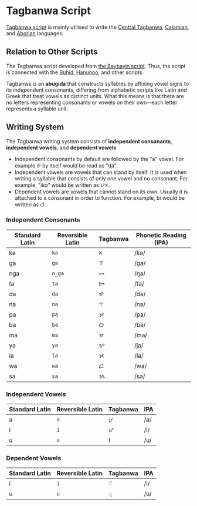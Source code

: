 
# Tagbanwa Script


[Tagbanwa script](https://en.wikipedia.org/wiki/Tagbanwa_script) is mainly utilised to write the [Central Tagbanwa](https://en.wikipedia.org/wiki/Central_Tagbanwa_language), [Calamian](https://en.wikipedia.org/wiki/Calamian_Tagbanwa_language), and [Aborlan](https://en.wikipedia.org/wiki/Aborlan_Tagbanwa_language) languages.


## Relation to Other Scripts

The Tagbanwa script developed from [the Baybayin script](https://en.wikipedia.org/wiki/Baybayin). Thus, the script is connected with the [Buhid](https://en.wikipedia.org/wiki/Buhid_script), [Hanunoo](https://en.wikipedia.org/wiki/Hanunoo_script), and other scripts.

Tagbanwa is an **abugida** that constructs syllables by affixing vowel signs to its independent consonants, differing from alphabetic scripts like Latin and Greek that treat vowels as distinct units. What this means is that there are no letters representing consonants or vowels on their own--each letter represents a syllable unit. 


## Writing System
The Tagbanwa writing system consists of **independent consonants**, **independent vowels**, and **dependent vowels**

* Independent consonants by default are followed by the "a" vowel. For example ᝧ  by itself would be read as "da".
* Independent vowels are vowels that can stand by itself. It is used when writing a syllable that consists of only one vowel and no consonant. For example, "*ika*" would be written as ᝡᝣ.
* Dependent vowels are vowels that cannot stand on its own. Usually it is attached to a consonant in order to function. For example, bi would be written as ᝪᝲ.

### Independent Consonants

| Standard Latin | Reversible Latin    | Tagbanwa | Phonetic Reading (IPA) |
| ------- | ------- | ------- | --- |
| ka  | `ka` |   ᝣ      | /ka/ |
| ga  | `ga`      | ᝤ      | /ɡa/ |
| nga | `n_ga`     | ᝥ      | /ŋa/|
| ta | `ta`      | ᝦ      | /ta/|
| da | `da`      | ᝧ      | /da/|
| na | `na`      | ᝨ      | /na/|
| pa | `pa`      | ᝩ      | /pa/|
| ba | `ba`      | ᝪ      | /ba/|
| ma | `ma`      | ᝫ      | /ma/|
| ya | `ya`      | ᝬ      | /ja/|
| la | `la`      | ᝮ      | /la/|
| wa | `wa`      | ᝯ      | /wa/|
| sa | `sa`      | ᝰ      | /sa/|



### Independent Vowels

| Standard Latin | Reversible Latin | Tagbanwa | IPA |
| ------- | ------- | ------- | --- |
| a       | `a`       | ᝠ      | /a/ |
| i       | `i`      | ᝡ      | /i/|
| u        | `u`       | ᝢ      | /u/ |

### Dependent Vowels

| Standard Latin | Reversible Latin | Tagbanwa | IPA  |
| ------- | ------- | ------- | ---- |
| i      | `i`      |ᝲ      | /i/ |
| u      | `u`       |ᝳ       | /u/  |
